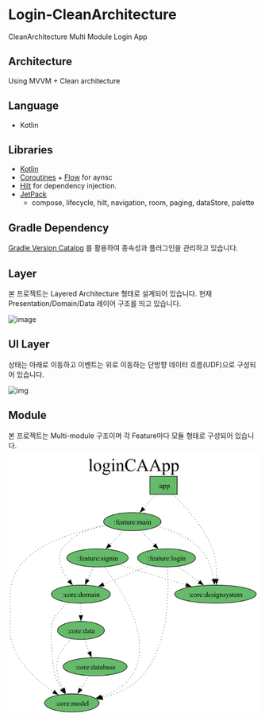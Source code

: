 # Login-CleanArchitecture
CleanArchitecture Multi Module Login App


## Architecture
Using MVVM + Clean architecture


## Language
- Kotlin


## Libraries
* [Kotlin](https://kotlinlang.org/)
* [Coroutines](https://github.com/Kotlin/kotlinx.coroutines) + [Flow](https://kotlin.github.io/kotlinx.coroutines/kotlinx-coroutines-core/kotlinx.coroutines.flow/) for aynsc
* [Hilt](https://dagger.dev/hilt/) for dependency injection.
* [JetPack](https://developer.android.com/jetpack)
  - compose, lifecycle, hilt, navigation, room, paging, dataStore, palette


## Gradle Dependency
[Gradle Version Catalog](https://docs.gradle.org/current/userguide/platforms.html) 를 활용하여 종속성과 플러그인을 관리하고 있습니다.


## Layer
본 프로젝트는 Layered Architecture 형태로 설계되어 있습니다. 현재 Presentation/Domain/Data 레이어 구조를 띄고 있습니다.

![image](https://github.com/Iwillbeagood/Login-CleanArchitecture/assets/106158445/3b3b5539-bfbb-4dc7-8909-53cba6bab5fd)


## UI Layer
상태는 아래로 이동하고 이벤트는 위로 이동하는 단방향 데이터 흐름(UDF)으로 구성되어 있습니다.

![img](https://lh5.googleusercontent.com/Cy5hT9u87lJ9w4mKtGOvyWIaHAUMXQJakV_1RVdjeHGeAUFMnTS1P33yan05Sw5AcPbfkI6DiXt4SupBVnziDjl-ylvNqhTb0u1uZWTgp0saetrqFYhjH0LrxTocOFIKOvOSZ26wYSJDJi6nrRUrUJg)


## Module
본 프로젝트는 Multi-module 구조이며 각 Feature마다 모듈 형태로 구성되어 있습니다.
<img src="arts/project-dependency-graph.png" />
